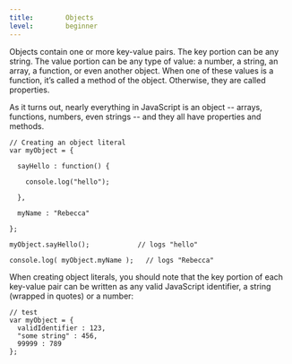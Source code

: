 ```yaml
---
title:        Objects
level:        beginner
---
```

Objects contain one or more key-value pairs. The key portion can be any string.
The value portion can be any type of value: a number, a string, an array, a
function, or even another object.  When one of these values is a function, it’s
called a method of the object. Otherwise, they are called properties.

As it turns out, nearly everything in JavaScript is an object -- arrays,
functions, numbers, even strings -- and they all have properties and methods.

```
// Creating an object literal
var myObject = {

  sayHello : function() {

    console.log("hello");

  },

  myName : "Rebecca"

};

myObject.sayHello();            // logs "hello"

console.log( myObject.myName );   // logs "Rebecca"
```


When creating object literals, you should note that the key portion of each
key-value pair can be written as any valid JavaScript identifier, a string
(wrapped in quotes) or a number:

```
// test
var myObject = {
  validIdentifier : 123,
  "some string" : 456,
  99999 : 789
};
```